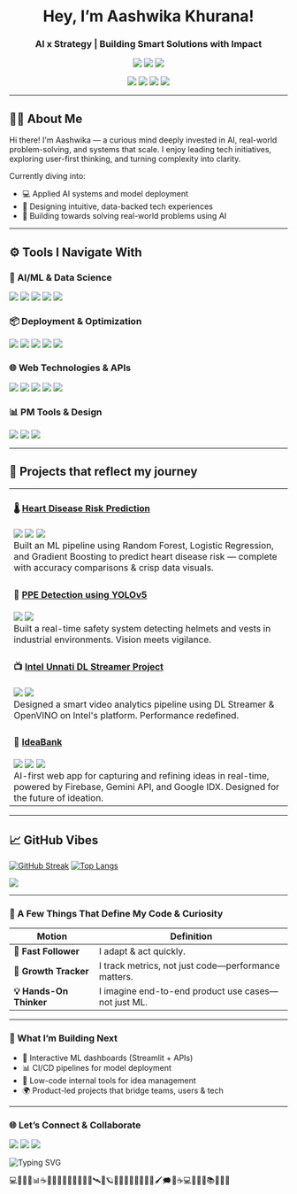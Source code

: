 <h1 align="center">Hey, I’m Aashwika Khurana!</h1>

<h3 align="center">AI x Strategy | Building Smart Solutions with Impact</h3>

<!--
<p align="center">
  <img src="https://readme-typing-svg.herokuapp.com/?lines=AI+%E2%9C%94️+Strategy+%E2%9C%94️+Impact+✨;Building+Smart+Solutions+that+Scale&font=Fira+Code&center=true&width=450&height=50&color=8E7AB5&vCenter=true&size=20">
</p> 
-->

<p align="center">
  <img src="https://img.shields.io/badge/BTech%20CSE%20(AIML)-%20-8B0000?style=for-the-badge" />
  <img src="https://img.shields.io/badge/AI%20Enthusiast-%20Applied%20ML%20&%20Systems-000000?style=for-the-badge" />
  <img src="https://img.shields.io/badge/Leadership-%20Hackathons%20%7C%20Team%20Building-004080?style=for-the-badge" />
</p>

<p align="center">
  <img src="https://img.shields.io/badge/AI/ML-💡-FFC8DD?style=for-the-badge&logo=openai&logoColor=black" />
  <img src="https://img.shields.io/badge/Tech%20with%20Impact-🌱-B5EAD7?style=for-the-badge" />
  <img src="https://img.shields.io/badge/Impact--Driven%20Tech-🚀-FFDAC1?style=for-the-badge" />
  <img src="https://img.shields.io/badge/Strategy%20%26%20Thinking-🎯-C7CEEA?style=for-the-badge" />
</p>

---

## 👩‍💻 About Me

Hi there! I'm Aashwika — a curious mind deeply invested in AI, real-world problem-solving, and systems that scale. I enjoy leading tech initiatives, exploring user-first thinking, and turning complexity into clarity.

Currently diving into:
- 💻 Applied AI systems and model deployment  
- 🧠 Designing intuitive, data-backed tech experiences  
- 🎯 Building towards solving real-world problems using AI 

---
## ⚙️ Tools I Navigate With

### 🧠 AI/ML & Data Science
<p>
  <img src="https://img.shields.io/badge/Python-3776AB?style=flat-square&logo=python&logoColor=white" />
  <img src="https://img.shields.io/badge/scikit--learn-F7931E?style=flat-square&logo=scikit-learn&logoColor=white" />
  <img src="https://img.shields.io/badge/Matplotlib-11557C?style=flat-square&logo=matplotlib&logoColor=white" />
  <img src="https://img.shields.io/badge/TensorFlow_Lite-FF6F00?style=flat-square&logo=tensorflow&logoColor=white" />
  <img src="https://img.shields.io/badge/YOLOv5-black?style=flat-square&logo=darkreader&logoColor=white" />
</p>

### 📦 Deployment & Optimization
<p>
  <img src="https://img.shields.io/badge/OpenVINO-1B365D?style=flat-square&logo=intel&logoColor=white" />
  <img src="https://img.shields.io/badge/DLStreamer-121212?style=flat-square&logo=deepin&logoColor=white" />
  <img src="https://img.shields.io/badge/Streamlit-FF4B4B?style=flat-square&logo=streamlit&logoColor=white" />
  <img src="https://img.shields.io/badge/Firebase-FFCA28?style=flat-square&logo=firebase&logoColor=black" />
  <img src="https://img.shields.io/badge/MySQL-4479A1?style=flat-square&logo=mysql&logoColor=white" />
</p>

### 🌐 Web Technologies & APIs
<p>
  <img src="https://img.shields.io/badge/JavaScript-F7DF1E?style=flat-square&logo=javascript&logoColor=black" />
  <img src="https://img.shields.io/badge/Node.js-339933?style=flat-square&logo=nodedotjs&logoColor=white" />
  <img src="https://img.shields.io/badge/HTML5-E34F26?style=flat-square&logo=html5&logoColor=white" />
  <img src="https://img.shields.io/badge/CSS3-1572B6?style=flat-square&logo=css3&logoColor=white" />
  <img src="https://img.shields.io/badge/Google%20IDX-grey?style=flat-square" />
</p>

### 📊 PM Tools & Design
<p>
  <img src="https://img.shields.io/badge/Notion-000000?style=flat-square&logo=notion&logoColor=white" />
  <img src="https://img.shields.io/badge/Figma-F24E1E?style=flat-square&logo=figma&logoColor=white" />
  <img src="https://img.shields.io/badge/Google%20Analytics-FF6F00?style=flat-square&logo=googleanalytics&logoColor=white" />
</p>


---

## 🚀 Projects that reflect my journey

<table>
  <tr>
    <td width="50%">
      <h4>🌡️ <a href="https://github.com/aashwika25/Risk-Of-Heart-Disease-Prediction-Models">Heart Disease Risk Prediction</a></h4>
      <img src="https://img.shields.io/badge/-Python-3776AB?style=flat-square&logo=python&logoColor=white" />
      <img src="https://img.shields.io/badge/-scikit--learn-F7931E?style=flat-square&logo=scikit-learn&logoColor=white" />
      <img src="https://img.shields.io/badge/-Pandas-150458?style=flat-square&logo=pandas&logoColor=white" />
      <br/>
      Built an ML pipeline using Random Forest, Logistic Regression, and Gradient Boosting to predict heart disease risk — complete with accuracy comparisons & crisp data visuals.
    </td>
  </tr>
  <tr>
    <td width="50%">
      <h4>🦺 <a href="https://github.com/aashwika25/PPE_Detection_YOLO">PPE Detection using YOLOv5</a></h4>
      <img src="https://img.shields.io/badge/-YOLOv5-black?style=flat-square&logo=darkreader&logoColor=white" />
      <img src="https://img.shields.io/badge/-ComputerVision-0C7DBF?style=flat-square&logo=opencv&logoColor=white" />
      <br/>
      Built a real-time safety system detecting helmets and vests in industrial environments. Vision meets vigilance.
    </td>
  </tr>
  <tr>
    <td width="50%">
      <h4>📺 <a href="https://github.com/aashwika25/intel-unnati-dlstreamer-project">Intel Unnati DL Streamer Project</a></h4>
      <img src="https://img.shields.io/badge/-OpenVINO-1B365D?style=flat-square&logo=intel&logoColor=white" />
      <img src="https://img.shields.io/badge/-DLStreamer-black?style=flat-square&logo=deepin&logoColor=white" />
      <br/>
      Designed a smart video analytics pipeline using DL Streamer & OpenVINO on Intel's platform. Performance redefined.
    </td>
  </tr>
  <tr>
    <td width="50%">
      <h4>🧠 <a href="https://github.com/aashwika25/IdeaBank-GDGC2025">IdeaBank</a></h4>
      <img src="https://img.shields.io/badge/-Firebase-FFCA28?style=flat-square&logo=firebase&logoColor=black" />
      <img src="https://img.shields.io/badge/-Gemini%20API-4285F4?style=flat-square&logo=google&logoColor=white" />
      <img src="https://img.shields.io/badge/-IDX-grey?style=flat-square" />
      <br/>
      AI-first web app for capturing and refining ideas in real-time, powered by Firebase, Gemini API, and Google IDX. Designed for the future of ideation.
    </td>
  </tr>
</table>

---

## 📈 GitHub Vibes

[![GitHub Streak](https://github-readme-streak-stats.herokuapp.com?user=aashwika25&theme=default)](https://git.io/streak-stats)  [![Top Langs](https://github-readme-stats.vercel.app/api/top-langs/?username=aashwika25&layout=compact)](https://github.com/aashwika25)

 <img src="https://github-profile-summary-cards.vercel.app/api/cards/profile-details?username=aashwika25&theme=default" /> </p>

---

### 🧭 A Few Things That Define My Code & Curiosity

| Motion        | Definition                                     |
|---------------|-------------------------------------------------|
| **🤔 Fast Follower** | I adapt & act quickly. |
| **🌱 Growth Tracker** | I track metrics, not just code—performance matters. |
| **💡 Hands-On Thinker** | I imagine end-to-end product use cases—not just ML. |

---

### 🔧 What I’m Building Next

- 🧠 Interactive ML dashboards (Streamlit + APIs)  
- 📊 CI/CD pipelines for model deployment  
- 🤝 Low-code internal tools for idea management  
- 🌍 Product-led projects that bridge teams, users & tech

---

### 🌐 Let’s Connect & Collaborate

  <a href="mailto:khuranaashwika@gmail.com"><img src="https://img.shields.io/badge/Email-D14836?style=for-the-badge&logo=gmail&logoColor=white" /></a>
  <a href="https://linkedin.com/in/your-profile"><img src="https://img.shields.io/badge/LinkedIn-0A66C2?style=for-the-badge&logo=linkedin&logoColor=white" /></a>
  <a href="https://github.com/aashwika25"><img src="https://img.shields.io/badge/GitHub-171515?style=for-the-badge&logo=github&logoColor=white" /></a>
  

<img src="https://readme-typing-svg.demolab.com?font=Fira+Code&weight=500&size=24&pause=1000&width=800&lines=Progress+%3E+Perfection+-+Building%2C+breaking%2C+iterating." alt="Typing SVG" />


💻🎯✨🚀📊☕💡🐛🌠🌌✨🌙🌟🚀💫🛰️🔭🪐🎨🧵📸🧠💭✨🧩💡🖌️🗯️🐾☕💻🧣🧠✨📚🧁🌟🔭








